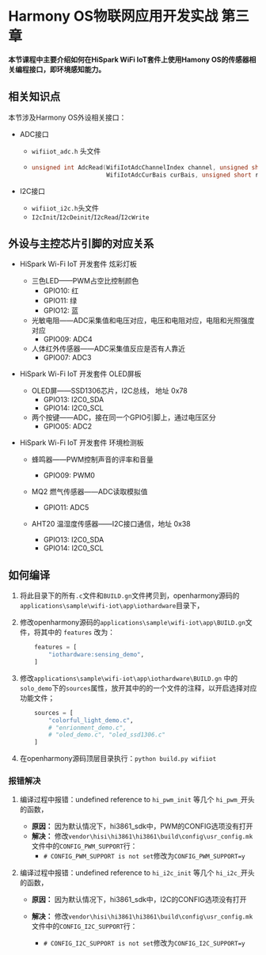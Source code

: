 # Harmony OS物联网应用开发实战 第三章

**本节课程中主要介绍如何在HiSpark WiFi IoT套件上使用Hamony OS的传感器相关编程接口，即环境感知能力。**



## 相关知识点

本节涉及Harmony OS外设相关接口：

* ADC接口

  * `wifiiot_adc.h` 头文件

  * ```c
    unsigned int AdcRead(WifiIotAdcChannelIndex channel, unsigned short *data, WifiIotAdcEquModelSel equModel,
                         WifiIotAdcCurBais curBais, unsigned short rstCnt);
    ```

* I2C接口

  * `wifiiot_i2c.h`头文件
  * `I2cInit`/`I2cDeinit`/`I2cRead`/`I2cWrite`



## 外设与主控芯片引脚的对应关系

* HiSpark Wi-Fi IoT 开发套件 炫彩灯板

  * 三色LED——PWM占空比控制颜色
    * GPIO10: 红
    * GPIO11: 绿
    * GPIO12: 蓝
  * 光敏电阻——ADC采集值和电压对应，电压和电阻对应，电阻和光照强度对应
    * GPIO09: ADC4
  * 人体红外传感器——ADC采集值反应是否有人靠近
    * GPIO07: ADC3

* HiSpark Wi-Fi IoT 开发套件 OLED屏板

  * OLED屏——SSD1306芯片，I2C总线， 地址 0x78
    * GPIO13: I2C0_SDA
    * GPIO14: I2C0_SCL
  * 两个按键——ADC，接在同一个GPIO引脚上，通过电压区分
    * GPIO05: ADC2

* HiSpark Wi-Fi IoT 开发套件 环境检测板

  * 蜂鸣器——PWM控制声音的评率和音量

    * GPIO09: PWM0

  * MQ2 燃气传感器——ADC读取模拟值

    * GPIO11: ADC5

  * AHT20 温湿度传感器——I2C接口通信，地址 0x38

    * GPIO13: I2C0_SDA
    * GPIO14: I2C0_SCL

    

## 如何编译

1. 将此目录下的所有`.c`文件和`BUILD.gn`文件拷贝到，openharmony源码的`applications\sample\wifi-iot\app\iothardware`目录下，

2. 修改openharmony源码的`applications\sample\wifi-iot\app\BUILD.gn`文件，将其中的 `features` 改为：

   ```python
       features = [
           "iothardware:sensing_demo",
       ]
   ```

3. 修改`applications\sample\wifi-iot\app\iothardware\BUILD.gn` 中的`solo_demo`下的`sources`属性，放开其中的的一个文件的注释，以开启选择对应功能文件；

   ```python
       sources = [
           "colorful_light_demo.c",
           # "enrionment_demo.c",
           # "oled_demo.c", "oled_ssd1306.c"
       ]
   ```

4. 在openharmony源码顶层目录执行：`python build.py wifiiot`



### 报错解决

1. 编译过程中报错：undefined reference to `hi_pwm_init` 等几个 `hi_pwm_`开头的函数，
   * **原因：** 因为默认情况下，hi3861_sdk中，PWM的CONFIG选项没有打开
   * **解决：** 修改`vendor\hisi\hi3861\hi3861\build\config\usr_config.mk`文件中的`CONFIG_PWM_SUPPORT`行：
     * `# CONFIG_PWM_SUPPORT is not set`修改为`CONFIG_PWM_SUPPORT=y`

2. 编译过程中报错：undefined reference to `hi_i2c_init` 等几个 `hi_i2c_`开头的函数，

   * **原因：** 因为默认情况下，hi3861_sdk中，I2C的CONFIG选项没有打开

   * **解决：** 修改`vendor\hisi\hi3861\hi3861\build\config\usr_config.mk`文件中的`CONFIG_I2C_SUPPORT`行：
     * `# CONFIG_I2C_SUPPORT is not set`修改为`CONFIG_I2C_SUPPORT=y`



